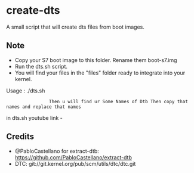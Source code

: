# create-dts

A small script that will create dts files from boot images.

## Note

- Copy your S7 boot image to this folder. Rename them boot-s7.img
- Run the dts.sh script.
- You will find your files in the "files" folder ready to integrate into your kernel.

Usage :
		./dts.sh
		
					Then u will find ur Some Names of Dtb Then copy that names and replace that names
in dts.sh
					youtube link - 
				
## Credits

- @PabloCastellano for extract-dtb: https://github.com/PabloCastellano/extract-dtb
- DTC: git://git.kernel.org/pub/scm/utils/dtc/dtc.git




